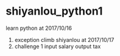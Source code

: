 # shiyanlou_python1
learn python at 2017/10/16
1) exception
climb shiyanlou at 2017/10/17
1) challenge 1
   input salary
   output tax
